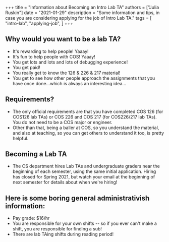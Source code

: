 +++
title = "Information about Becoming an Intro Lab TA"
authors = ["Julia Ruskin"]
date = "2021-01-29"
description = "Some information and tips, in case you are considering applying for the job of Intro Lab TA."
tags = [
    "intro-lab",
    "applying-job",
]
+++

## Why would you want to be a lab TA?

* It's rewarding to help people! Yaaay!
* It's fun to help people with COS! Yaaay!
* You get lots and lots and lots of debugging experience!
* You get paid!
* You really get to know the 126 & 226 & 217 material!
* You get to see how other people approach the assignments that you have once done...which is always an interesting idea...

## Requirements?

* The only official requirements are that you have completed COS 126 (for COS126 lab TAs) or COS 226 and COS 217 (for COS226/217 lab TAs). You do not need to be a COS major or engineer.
* Other than that, being a baller at COS, so you understand the material, and also at teaching, so you can get others to understand it too, is pretty helpful.

## Becoming a Lab TA

* The CS department hires Lab TAs and undergraduate graders near the beginning of each semester, using the same initial application. Hiring has closed for Spring 2021, but watch your email at the beginning of next semester for details about when we're hiring!

## Here is some boring general administrativish information:

* Pay grade: $16/hr
* You are responsible for your own shifts -- so if you ever can't make a shift, you are responsible for finding a sub!
* There are lab TAing shifts during reading period!
